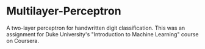 # Multilayer-Perceptron
A two-layer perceptron for handwritten digit classification. This was an assignment for Duke University's "Introduction to Machine Learning" course on Coursera. 

